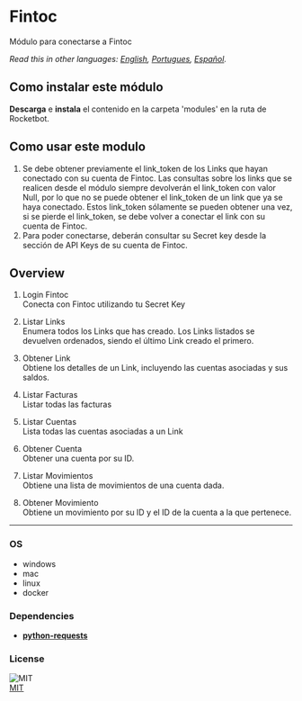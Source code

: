 # Fintoc
  
Módulo para conectarse a Fintoc  

*Read this in other languages: [English](README.md), [Portugues](README.pr.md), [Español](README.es.md).*

## Como instalar este módulo
  
__Descarga__ e __instala__ el contenido en la carpeta 'modules' en la ruta de Rocketbot.  


## Como usar este modulo

1. Se debe obtener previamente el link_token de los Links que hayan conectado con su cuenta de Fintoc. Las consultas sobre los links que se realicen desde el módulo siempre devolverán el link_token con valor Null, por lo que no se puede obtener el link_token de un link que ya se haya conectado. Estos link_token sólamente se pueden obtener una vez, si se pierde el link_token, se debe volver a conectar el link con su cuenta de Fintoc. 
2. Para poder conectarse, deberán consultar su Secret key desde la sección de API Keys de su cuenta de Fintoc.


## Overview


1. Login Fintoc  
Conecta con Fintoc utilizando tu Secret Key

2. Listar Links  
Enumera todos los Links que has creado. Los Links listados se devuelven ordenados, siendo el último Link creado el primero.

3. Obtener Link  
Obtiene los detalles de un Link, incluyendo las cuentas asociadas y sus saldos.

4. Listar Facturas  
Listar todas las facturas

5. Listar Cuentas  
Lista todas las cuentas asociadas a un Link

6. Obtener Cuenta  
Obtener una cuenta por su ID.

7. Listar Movimientos  
Obtiene una lista de movimientos de una cuenta dada.

8. Obtener Movimiento  
Obtiene un movimiento por su ID y el ID de la cuenta a la que pertenece.  




----
### OS

- windows
- mac
- linux
- docker

### Dependencies
- [**python-requests**](https://pypi.org/project/python-requests/)
### License
  
![MIT](https://camo.githubusercontent.com/107590fac8cbd65071396bb4d04040f76cde5bde/687474703a2f2f696d672e736869656c64732e696f2f3a6c6963656e73652d6d69742d626c75652e7376673f7374796c653d666c61742d737175617265)  
[MIT](http://opensource.org/licenses/mit-license.ph)